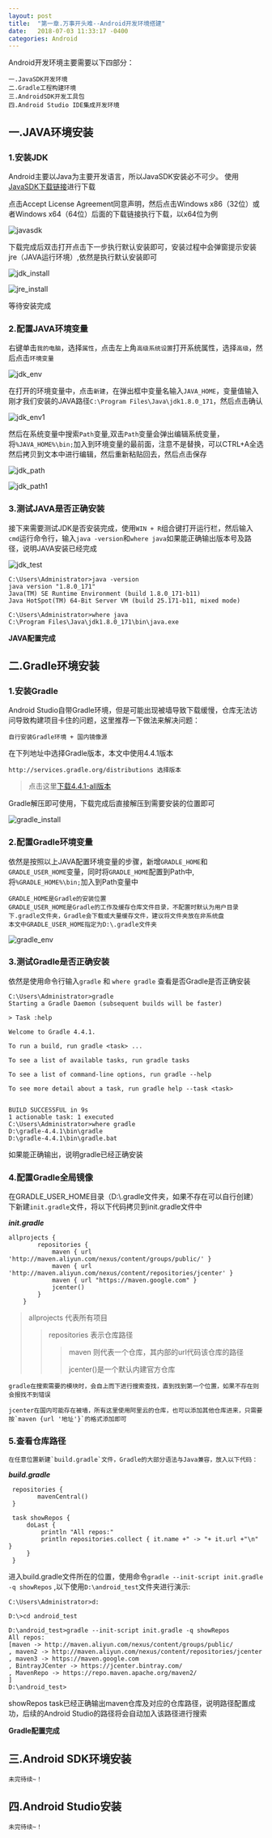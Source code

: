 ```yaml
---
layout: post
title:  "第一章.万事开头难--Android开发环境搭建"
date:   2018-07-03 11:33:17 -0400
categories: Android
---
```

    
Android开发环境主要需要以下四部分：

    一.JavaSDK开发环境
    二.Gradle工程构建环境
    三.AndroidSDK开发工具包
    四.Android Studio IDE集成开发环境

## 一.JAVA环境安装

### 1.安装JDK

Android主要以Java为主要开发语言，所以JavaSDK安装必不可少。
使用[JavaSDK下载链接](http://www.oracle.com/technetwork/java/javase/downloads/jdk8-downloads-2133151.html)进行下载
    
点击Accept License Agreement同意声明，然后点击Windows x86（32位）或者Windows x64（64位）后面的下载链接执行下载，以x64位为例

![javasdk](/img/java_download.png "JavaSDK下载")
    
下载完成后双击打开点击下一步执行默认安装即可，安装过程中会弹窗提示安装jre（JAVA运行环境）,依然是执行默认安装即可

![jdk_install](/img/jdk_install.png "JDK安装")

![jre_install](/img/jre_install.png "JRE安装")

等待安装完成

### 2.配置JAVA环境变量

右键单击`我的电脑`，选择`属性`，点击左上角`高级系统设置`打开系统属性，选择`高级`，然后点击`环境变量`

![jdk_env](/img/jdk_env.png "JDK环境变量")

在打开的环境变量中，点击`新建`，在弹出框中变量名输入`JAVA_HOME`，变量值输入刚才我们安装的JAVA路径`C:\Program Files\Java\jdk1.8.0_171`，然后点击确认

![jdk_env1](/img/jdk_env1.png "JDK新建环境变量")

然后在系统变量中搜索`Path`变量,双击`Path`变量会弹出编辑系统变量，将`%JAVA_HOME%\bin;`加入到环境变量的最前面，注意不是替换，可以CTRL+A全选然后拷贝到文本中进行编辑，然后重新粘贴回去，然后点击保存

![jdk_path](/img/jdk_path.png "JDK环境变量配置")

![jdk_path1](/img/jdk_path1.png "JDK环境变量配置1")

### 3.测试JAVA是否正确安装

接下来需要测试JDK是否安装完成，使用`WIN + R`组合键打开运行栏，然后输入`cmd`运行命令行，输入`java -version`和`where java`如果能正确输出版本号及路径，说明JAVA安装已经完成

![jdk_test](/img/jdk_test.png "JDK环境测试")

    C:\Users\Administrator>java -version
    java version "1.8.0_171"
    Java(TM) SE Runtime Environment (build 1.8.0_171-b11)
    Java HotSpot(TM) 64-Bit Server VM (build 25.171-b11, mixed mode)
    
    C:\Users\Administrator>where java
    C:\Program Files\Java\jdk1.8.0_171\bin\java.exe
    
**JAVA配置完成**

## 二.Gradle环境安装

### 1.安装Gradle
Android Studio自带Gradle环境，但是可能出现被墙导致下载缓慢，仓库无法访问导致构建项目卡住的问题，这里推荐一下做法来解决问题：
    
    自行安装Gradle环境 + 国内镜像源

在下列地址中选择Gradle版本，本文中使用4.4.1版本
    
    http://services.gradle.org/distributions 选择版本

>点击这里[下载4.4.1-all版本](http://services.gradle.org/distributions/gradle-4.4.1-all.zip)

Gradle解压即可使用，下载完成后直接解压到需要安装的位置即可

![gradle_install](/img/gradle_install.png "Gradle安装")


### 2.配置Gradle环境变量

依然是按照以上JAVA配置环境变量的步骤，新增`GRADLE_HOME`和`GRADLE_USER_HOME`变量，同时将`GRADLE_HOME`配置到Path中,将`%GRADLE_HOME%\bin;`加入到Path变量中
    
    GRADLE_HOME是Gradle的安装位置
    GRADLE_USER_HOME是Gradle的工作及缓存仓库文件目录，不配置时默认为用户目录下.gradle文件夹，Gradle会下载或大量缓存文件，建议将文件夹放在非系统盘
    本文中GRADLE_USER_HOME指定为D:\.gradle文件夹
    

![gradle_env](/img/gradle_env.png "Gradle环境配置")

### 3.测试Gradle是否正确安装

依然是使用命令行输入`gradle` 和 `where gradle` 查看是否Gradle是否正确安装


    C:\Users\Administrator>gradle
    Starting a Gradle Daemon (subsequent builds will be faster)
    
    > Task :help
    
    Welcome to Gradle 4.4.1.
    
    To run a build, run gradle <task> ...
    
    To see a list of available tasks, run gradle tasks
    
    To see a list of command-line options, run gradle --help
    
    To see more detail about a task, run gradle help --task <task>
    
    
    BUILD SUCCESSFUL in 9s
    1 actionable task: 1 executed
    C:\Users\Administrator>where gradle
    D:\gradle-4.4.1\bin\gradle
    D:\gradle-4.4.1\bin\gradle.bat


如果能正确输出，说明gradle已经正确安装

### 4.配置Gradle全局镜像

在GRADLE_USER_HOME目录（D:\\.gradle文件夹，如果不存在可以自行创建）下新建`init.gradle`文件，将以下代码拷贝到init.gradle文件中

***init.gradle***
```
allprojects {
        repositories {
            maven { url 'http://maven.aliyun.com/nexus/content/groups/public/' }
            maven { url 'http://maven.aliyun.com/nexus/content/repositories/jcenter' }
            maven { url "https://maven.google.com" }
            jcenter()
        }
    }
```
>allprojects 代表所有项目
>>repositories 表示仓库路径
>>>maven 则代表一个仓库，其内部的url代码该仓库的路径
>>>
>>>jcenter()是一个默认内建官方仓库



    gradle在搜索需要的模块时，会自上而下进行搜索查找，直到找到第一个位置，如果不存在则会报找不到错误
    
    jcenter在国内可能存在被墙，所有这里使用阿里云的仓库，也可以添加其他仓库进来，只需要按`maven {url '地址'}`的格式添加即可

### 5.查看仓库路径
    
    在任意位置新建`build.gradle`文件，Gradle的大部分语法与Java兼容，放入以下代码：
    
***build.gradle***  

```
 repositories {
        mavenCentral()
 }
    
 task showRepos {
     doLast {
         println "All repos:"
         println repositories.collect { it.name +" -> "+ it.url +"\n" }
     }
 }

```
    

进入build.gradle文件所在的位置，使用命令`gradle --init-script init.gradle -q showRepos` ,以下使用`D:\android_test`文件夹进行演示:


    C:\Users\Administrator>d:
    
    D:\>cd android_test
    
    D:\android_test>gradle --init-script init.gradle -q showRepos
    All repos:
    [maven -> http://maven.aliyun.com/nexus/content/groups/public/
    , maven2 -> http://maven.aliyun.com/nexus/content/repositories/jcenter
    , maven3 -> https://maven.google.com
    , BintrayJCenter -> https://jcenter.bintray.com/
    , MavenRepo -> https://repo.maven.apache.org/maven2/
    ]
    D:\android_test>


showRepos task已经正确输出maven仓库及对应的仓库路径，说明路径配置成功，后续的Android Studio的路径将会自动加入该路径进行搜索

**Gradle配置完成**


## 三.Android SDK环境安装

    未完待续~！

## 四.Android Studio安装

    未完待续~！